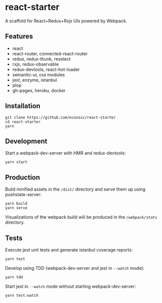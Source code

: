 # react-starter

A scaffold for React+Redux+Rxjs UIs powered by Webpack.

## Features

- react
- react-router, connected-react-router
- redux, redux-thunk, reselect
- rxjs, redux-observable
- redux-devtools, react-hot-loader
- semantic-ui, css modules
- jest, enzyme, istanbul
- plop
- gh-pages, heroku, docker

## Installation

```
git clone https://github.com/ecozoic/react-starter
cd react-starter
yarn
```

## Development

Start a webpack-dev-server with HMR and redux-devtools:

```
yarn start
```

## Production

Build minified assets in the `/dist/` directory and serve them up using pushstate-server:

```
yarn build
yarn serve
```

Visualizations of the webpack build will be produced in the `/webpack/stats` directory.

## Tests

Execute jest unit tests and generate istanbul coverage reports:

```
yarn test
```

Develop using TDD (webpack-dev-server and jest in `--watch` mode):

```
yarn tdd
```

Start jest in `--watch` mode without starting webpack-dev-server:

```
yarn test:watch
```
